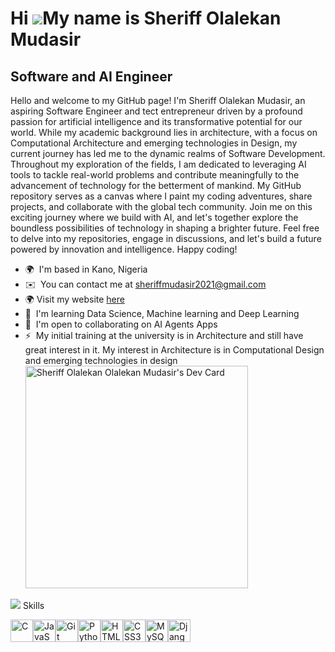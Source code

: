 Hi ![](https://user-images.githubusercontent.com/18350557/176309783-0785949b-9127-417c-8b55-ab5a4333674e.gif)My name is Sheriff Olalekan Mudasir
================================================================================================================================================

Software and AI Engineer
--------------------------------------

Hello and welcome to my GitHub page! I'm Sheriff Olalekan Mudasir, an aspiring Software Engineer and tect entrepreneur driven by a profound passion for artificial intelligence and its transformative potential for our world. While my academic background lies in architecture, with a focus on Computational Architecture and emerging technologies in Design, my current journey has led me to the dynamic realms of Software Development. Throughout my exploration of the fields, I am dedicated to leveraging AI tools to tackle real-world problems and contribute meaningfully to the advancement of technology for the betterment of mankind. My GitHub repository serves as a canvas where I paint my coding adventures, share projects, and collaborate with the global tech community. Join me on this exciting journey where we build with AI, and let's together explore the boundless possibilities of technology in shaping a brighter future. Feel free to delve into my repositories, engage in discussions, and let's build a future powered by innovation and intelligence. Happy coding!

*   🌍  I'm based in Kano, Nigeria
*   ✉️  You can contact me at [sheriffmudasir2021@gmail.com](mailto:sheriffmudasir2021@gmail.com)
*   🌍  Visit my website [here](https://ambitious-sea-0ea73ee10.5.azurestaticapps.net/)
*   🧠  I'm learning Data Science, Machine learning and Deep Learning
*   🤝  I'm open to collaborating on AI Agents Apps
*   ⚡  My initial training at the university is in Architecture and still have great interest in it. My interest in Architecture is in Computational Design and emerging technologies in design
<a href="https://app.daily.dev/sheriffmudasir"><img src="https://api.daily.dev/devcards/v2/HbtbxB6YWMlw9TgCWHkzV.png?r=bfr&type=default" width="356" alt="Sheriff Olalekan Olalekan Mudasir's Dev Card"/></a>


<a href="https://www.x.com/sheriff_mudasir" target="_blank" rel="noreferrer"><img
                  src="https://img.shields.io/twitter/follow/sheriff_mudasir?logo=twitter&style=for-the-badge&color=0891b2&labelColor=1c1917"
                /></a> Skills 
<p align="left">
<a href="https://docs.microsoft.com/en-us/cpp/?view=msvc-170" target="_blank" rel="noreferrer"><img src="https://raw.githubusercontent.com/danielcranney/readme-generator/main/public/icons/skills/c-colored.svg" width="36" height="36" alt="C" /></a><a href="https://developer.mozilla.org/en-US/docs/Web/JavaScript" target="_blank" rel="noreferrer"><img src="https://raw.githubusercontent.com/danielcranney/readme-generator/main/public/icons/skills/javascript-colored.svg" width="36" height="36" alt="JavaScript" /></a><a href="https://git-scm.com/" target="_blank" rel="noreferrer"><img src="https://raw.githubusercontent.com/danielcranney/readme-generator/main/public/icons/skills/git-colored.svg" width="36" height="36" alt="Git" /></a><a href="https://www.python.org/" target="_blank" rel="noreferrer"><img src="https://raw.githubusercontent.com/danielcranney/readme-generator/main/public/icons/skills/python-colored.svg" width="36" height="36" alt="Python" /></a><a href="https://developer.mozilla.org/en-US/docs/Glossary/HTML5" target="_blank" rel="noreferrer"><img src="https://raw.githubusercontent.com/danielcranney/readme-generator/main/public/icons/skills/html5-colored.svg" width="36" height="36" alt="HTML5" /></a><a href="https://www.w3.org/TR/CSS/#css" target="_blank" rel="noreferrer"><img src="https://raw.githubusercontent.com/danielcranney/readme-generator/main/public/icons/skills/css3-colored.svg" width="36" height="36" alt="CSS3" /></a><a href="https://www.mysql.com/" target="_blank" rel="noreferrer"><img src="https://raw.githubusercontent.com/danielcranney/readme-generator/main/public/icons/skills/mysql-colored.svg" width="36" height="36" alt="MySQL" /></a><a href="https://www.djangoproject.com/" target="_blank" rel="noreferrer"><img src="https://raw.githubusercontent.com/danielcranney/readme-generator/main/public/icons/skills/django-colored.svg" width="36" height="36" alt="Django" /></a>
                    </p>
                    
                  

